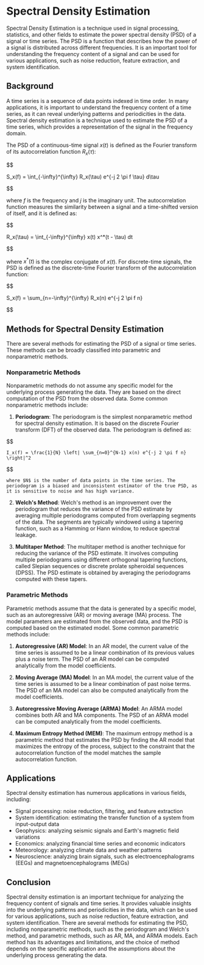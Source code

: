 # Spectral Density Estimation

Spectral Density Estimation is a technique used in signal processing, statistics, and other fields to estimate the power spectral density (PSD) of a signal or time series. The PSD is a function that describes how the power of a signal is distributed across different frequencies. It is an important tool for understanding the frequency content of a signal and can be used for various applications, such as noise reduction, feature extraction, and system identification.

## Background

A time series is a sequence of data points indexed in time order. In many applications, it is important to understand the frequency content of a time series, as it can reveal underlying patterns and periodicities in the data. Spectral density estimation is a technique used to estimate the PSD of a time series, which provides a representation of the signal in the frequency domain.

The PSD of a continuous-time signal $x(t)$ is defined as the Fourier transform of its autocorrelation function $R_x(\tau)$:


$$

S_x(f) = \int_{-\infty}^{\infty} R_x(\tau) e^{-j 2 \pi f \tau} d\tau

$$


where $f$ is the frequency and $j$ is the imaginary unit. The autocorrelation function measures the similarity between a signal and a time-shifted version of itself, and it is defined as:


$$

R_x(\tau) = \int_{-\infty}^{\infty} x(t) x^*(t - \tau) dt

$$


where $x^*(t)$ is the complex conjugate of $x(t)$. For discrete-time signals, the PSD is defined as the discrete-time Fourier transform of the autocorrelation function:


$$

S_x(f) = \sum_{n=-\infty}^{\infty} R_x(n) e^{-j 2 \pi f n}

$$


## Methods for Spectral Density Estimation

There are several methods for estimating the PSD of a signal or time series. These methods can be broadly classified into parametric and nonparametric methods.

### Nonparametric Methods

Nonparametric methods do not assume any specific model for the underlying process generating the data. They are based on the direct computation of the PSD from the observed data. Some common nonparametric methods include:

1. **Periodogram**: The periodogram is the simplest nonparametric method for spectral density estimation. It is based on the discrete Fourier transform (DFT) of the observed data. The periodogram is defined as:

    
$$

    I_x(f) = \frac{1}{N} \left| \sum_{n=0}^{N-1} x(n) e^{-j 2 \pi f n} \right|^2
    
$$


    where $N$ is the number of data points in the time series. The periodogram is a biased and inconsistent estimator of the true PSD, as it is sensitive to noise and has high variance.

2. **Welch's Method**: Welch's method is an improvement over the periodogram that reduces the variance of the PSD estimate by averaging multiple periodograms computed from overlapping segments of the data. The segments are typically windowed using a tapering function, such as a Hamming or Hann window, to reduce spectral leakage.

3. **Multitaper Method**: The multitaper method is another technique for reducing the variance of the PSD estimate. It involves computing multiple periodograms using different orthogonal tapering functions, called Slepian sequences or discrete prolate spheroidal sequences (DPSS). The PSD estimate is obtained by averaging the periodograms computed with these tapers.

### Parametric Methods

Parametric methods assume that the data is generated by a specific model, such as an autoregressive (AR) or moving average (MA) process. The model parameters are estimated from the observed data, and the PSD is computed based on the estimated model. Some common parametric methods include:

1. **Autoregressive (AR) Model**: In an AR model, the current value of the time series is assumed to be a linear combination of its previous values plus a noise term. The PSD of an AR model can be computed analytically from the model coefficients.

2. **Moving Average (MA) Model**: In an MA model, the current value of the time series is assumed to be a linear combination of past noise terms. The PSD of an MA model can also be computed analytically from the model coefficients.

3. **Autoregressive Moving Average (ARMA) Model**: An ARMA model combines both AR and MA components. The PSD of an ARMA model can be computed analytically from the model coefficients.

4. **Maximum Entropy Method (MEM)**: The maximum entropy method is a parametric method that estimates the PSD by finding the AR model that maximizes the entropy of the process, subject to the constraint that the autocorrelation function of the model matches the sample autocorrelation function.

## Applications

Spectral density estimation has numerous applications in various fields, including:

- Signal processing: noise reduction, filtering, and feature extraction
- System identification: estimating the transfer function of a system from input-output data
- Geophysics: analyzing seismic signals and Earth's magnetic field variations
- Economics: analyzing financial time series and economic indicators
- Meteorology: analyzing climate data and weather patterns
- Neuroscience: analyzing brain signals, such as electroencephalograms (EEGs) and magnetoencephalograms (MEGs)

## Conclusion

Spectral density estimation is an important technique for analyzing the frequency content of signals and time series. It provides valuable insights into the underlying patterns and periodicities in the data, which can be used for various applications, such as noise reduction, feature extraction, and system identification. There are several methods for estimating the PSD, including nonparametric methods, such as the periodogram and Welch's method, and parametric methods, such as AR, MA, and ARMA models. Each method has its advantages and limitations, and the choice of method depends on the specific application and the assumptions about the underlying process generating the data.

